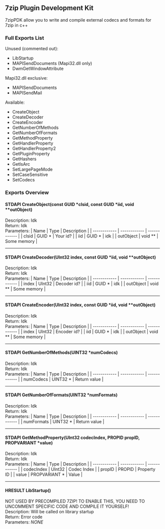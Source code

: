 ## 7zip Plugin Development Kit
7zipPDK allow you to write and compile external codecs and formats for 7zip in c++

### Full Exports List
Unused (commented out):
 - LibStartup
 - MAPISendDocuments (Mapi32.dll only)
 - DwmGetWindowAttribute

Mapi32.dll exclusive:
 - MAPISendDocuments
 - MAPISendMail

Available:
 - CreateObject
 - CreateDecoder
 - CreateEncoder
 - GetNumberOfMethods
 - GetNumberOfFormats
 - GetMethodProperty
 - GetHandlerProperty
 - GetHandlerProperty2
 - GetPluginProperty
 - GetHashers
 - GetIsArc
 - SetLargePageMode
 - SetCaseSensitive
 - SetCodecs

### Exports Overview
#### STDAPI CreateObject(const GUID \*clsid, const GUID \*iid, void **outObject)
Description: Idk  
Return: Idk  
Parameters:
| Name | Type | Description |
| ------------ | ------------ | ------------ |
| clsid | GUID \* | Your id? |
| iid | GUID \* | idk |
| outObject | void ** | Some memory |

------------

#### STDAPI CreateDecoder(UInt32 index, const GUID \*iid, void **outObject)
Description: Idk  
Return: Idk  
Parameters:
| Name | Type | Description |
| ------------ | ------------ | ------------ |
| index | UInt32 | Decoder id? |
| iid | GUID \* | idk |
| outObject | void ** | Some memory |

------------

#### STDAPI CreateEncoder(UInt32 index, const GUID \*iid, void **outObject)
Description: Idk  
Return: Idk  
Parameters:
| Name | Type | Description |
| ------------ | ------------ | ------------ |
| index | UInt32 | Encoder id? |
| iid | GUID \* | idk |
| outObject | void ** | Some memory |

------------

#### STDAPI GetNumberOfMethods(UINT32 \*numCodecs)
Description: Idk  
Return: Idk  
Parameters:
| Name | Type | Description |
| ------------ | ------------ | ------------ |
| numCodecs | UINT32 \* | Return value |

------------

#### STDAPI GetNumberOfFormats(UINT32 \*numFormats)
Description: Idk  
Return: Idk  
Parameters:
| Name | Type | Description |
| ------------ | ------------ | ------------ |
| numFormats | UINT32 \* | Return value |

------------

#### STDAPI GetMethodProperty(UInt32 codecIndex, PROPID propID, PROPVARIANT \*value)
Description: Idk  
Return: Idk  
Parameters:
| Name | Type | Description |
| ------------ | ------------ | ------------ |
| codecIndex | UInt32 | Codec Index |
| propID | PROPID | Property ID |
| value | PROPVARIANT \* | Value |

------------

#### HRESULT LibStartup()
NOT USED BY PRECOMPILED 7ZIP! TO ENABLE THIS, YOU NEED TO UNCOMMENT SPECIFIC CODE AND COMPILE IT YOURSELF!  
Description: Will be called on library startup  
Return: Error code  
Parameters: *NONE*
